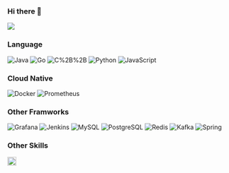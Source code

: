 ### Hi there 👋



<img src="https://github-readme-stats.vercel.app/api?username=Tptogiar&show_icons=true"/>

### Language

![Java](https://img.shields.io/badge/-Java-b0d3ff?style=flat&logoColor=14f3ff&logo=openjdk)
![Go](https://img.shields.io/badge/-Go-b0d3ff?style=flat&logoColor=14f3ff&logo=go)
![C%2B%2B](https://img.shields.io/badge/-C/C%2B%2B-b0d3ff?style=flat&logoColor=14f3ff&logo=cplusplus)
![Python](https://img.shields.io/badge/-Python-b0d3ff?style=flat&logoColor=14f3ff&logo=Python)
![JavaScript](https://img.shields.io/badge/-JavaScript-b0d3ff?style=flat&logoColor=14f3ff&logo=JavaScript)


### 


### Cloud Native

![Docker](https://img.shields.io/badge/-Docker-b0d3ff?style=flat&logoColor=14f3ff&logo=Docker)
![Prometheus](https://img.shields.io/badge/-Prometheus-b0d3ff?style=flat&logoColor=14f3ff&logo=Prometheus)


### Other Framworks

![Grafana](https://img.shields.io/badge/-Grafana-b0d3ff?style=flat&logoColor=14f3ff&logo=Grafana)
![Jenkins](https://img.shields.io/badge/-Jenkins-b0d3ff?style=flat&logoColor=14f3ff&logo=Jenkins)
![MySQL](https://img.shields.io/badge/-MySQL-b0d3ff?style=flat&logoColor=14f3ff&logo=MySQL)
![PostgreSQL](https://img.shields.io/badge/-PostgreSQL-b0d3ff?style=flat&logoColor=14f3ff&logo=PostgreSQL)
![Redis](https://img.shields.io/badge/-Redis-b0d3ff?style=flat&logoColor=14f3ff&logo=Redis)
![Kafka](https://img.shields.io/badge/-Apache%20Kafka-b0d3ff?style=flat&logoColor=14f3ff&logo=apachekafka)
![Spring](https://img.shields.io/badge/-Spring-b0d3ff?style=flat&logoColor=14f3ff&logo=spring)


### Other Skills

<img height="20px" src="https://skillicons.dev/icons?i=vue,androidstudio,idea,git,github,linux,vim,blender&perline=10">












<!--
**Tptogiar/Tptogiar** is a ✨ _special_ ✨ repository because its `README.md` (this file) appears on your GitHub profile.

Here are some ideas to get you started:

- 🔭 I’m currently working on ...
- 🌱 I’m currently learning ...
- 👯 I’m looking to collaborate on ...
- 🤔 I’m looking for help with ...
- 💬 Ask me about ...
- 📫 How to reach me: ...
- 😄 Pronouns: ...
- ⚡ Fun fact: ...
-->
